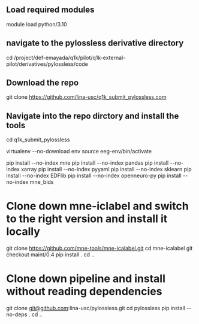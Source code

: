 ## Load required modules
module load python/3.10

## navigate to the pylossless derivative directory
cd /project/def-emayada/q1k/pilot/q1k-external-pilot/derivatives/pylossless/code

## Download the repo
git clone https://github.com/lina-usc/q1k_submit_pylossless.com

## Navigate into the repo dirctory and install the tools
cd q1k_submit_pylossless

virtualenv --no-download env
source eeg-env/bin/activate

pip install --no-index mne
pip install --no-index pandas
pip install --no-index xarray
pip install --no-index pyyaml
pip install --no-index sklearn
pip install --no-index EDFlib
pip install --no-index openneuro-py
pip install --no-index mne_bids

# Clone down mne-iclabel and switch to the right version and install it locally
git clone https://github.com/mne-tools/mne-icalabel.git
cd mne-icalabel
git checkout maint/0.4
pip install .
cd ..

# Clone down pipeline and install without reading dependencies
git clone git@github.com:lina-usc/pylossless.git
cd pylossless
pip install --no-deps .
cd ..

